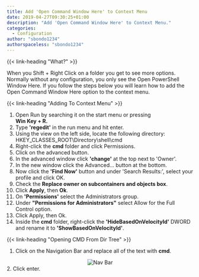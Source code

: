```yaml
---
title: Add 'Open Command Window Here' to Context Menu
date: 2019-04-27T09:30:25+01:00
description: "Add 'Open Command Window Here' to Context Menu."
categories:
  - Configuration
author: "sbondo1234"
authorspaceless: "sbondo1234"
---
```


{{< link-heading "What?" >}}

When you Shift + Right Click on a folder you get to see more options. Normally without any configuration, you only see the Open PowerShell Window Here. If you follow the steps below you will learn how to add the Open Command Window Here option to the context menu.

{{< link-heading "Adding To Context Menu" >}}

1. Open Run by searching it on the start menu or pressing **<div class="fa fa-windows"></div> Win Key + R.**
2. Type **'regedit'** in the run menu and hit enter.
3. Using the view on the left side, locate the following directory: HKEY_CLASSES_ROOT\Directory\shell\cmd
4. Right-click the **cmd** folder and click Permissions.
5. Click on the advanced button.
6. In the advanced window click **'change'** at the top next to 'Owner'.
7. In the new window click the Advanced... button at the bottom.
8. Now click the **'Find Now'** button and under 'Search Results:', select your profile and click OK.
9. Check the **Replace owner on subcontainers and objects box**.
10. Click **Apply**, then **Ok**.
11. On **'Permissions'** select the Administrators group.
12. Under **"Permissions for Administrators"** select Allow for the Full Control option.
13. Click Apply, then Ok.
14. Inside the **cmd** folder, right-click the **'HideBasedOnVelocityId'** DWORD and rename it to **'ShowBasedOnVelocityId'**.

{{< link-heading "Opening CMD From Dir Tree" >}}

1. Click on the Navigation Bar and replace all of the text with **cmd**.
  <center><img src="https://ul.sbond.co/i/log/win/WEBreadcrumb.png" title="Nav Bar" /></center>
2. Click enter.
